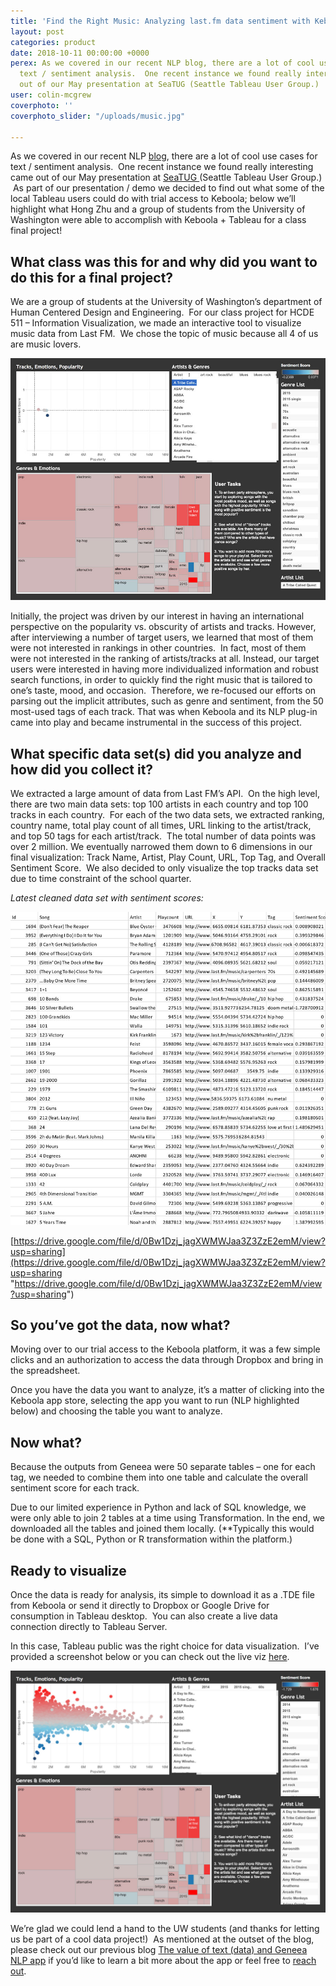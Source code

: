 ```yaml
---
title: 'Find the Right Music: Analyzing last.fm data sentiment with Keboola + Tableau'
layout: post
categories: product
date: 2018-10-11 00:00:00 +0000
perex: As we covered in our recent NLP blog, there are a lot of cool use cases for
  text / sentiment analysis.  One recent instance we found really interesting came
  out of our May presentation at SeaTUG (Seattle Tableau User Group.)
user: colin-mcgrew
coverphoto: ''
coverphoto_slider: "/uploads/music.jpg"

---
```

As we covered in our recent NLP [blog](http://blog.keboola.com/the-value-of-text-data-and-geneea-nlp-app), there are a lot of cool use cases for text / sentiment analysis.  One recent instance we found really interesting came out of our May presentation at [SeaTUG ](http://blog.keboola.com/keboola-and-slalom-consulting-team-up-to-host-seattles-tableau-user-group)(Seattle Tableau User Group.)  As part of our presentation / demo we decided to find out what some of the local Tableau users could do with trial access to Keboola; below we’ll highlight what Hong Zhu and a group of students from the University of Washington were able to accomplish with Keboola + Tableau for a class final project!

## What class was this for and why did you want to do this for a final project?

We are a group of students at the University of Washington’s department of Human Centered Design and Engineering.  For our class project for HCDE 511 – Information Visualization, we made an interactive tool to visualize music data from Last FM.  We chose the topic of music because all 4 of us are music lovers.

![](/uploads/musicArticle1.jpg)

Initially, the project was driven by our interest in having an international perspective on the popularity vs. obscurity of artists and tracks. However, after interviewing a number of target users, we learned that most of them were not interested in rankings in other countries.  In fact, most of them were not interested in the ranking of artists/tracks at all.  Instead, our target users were interested in having more individualized information and robust search functions, in order to quickly find the right music that is tailored to one’s taste, mood, and occasion.  Therefore, we re-focused our efforts on parsing out the implicit attributes, such as genre and sentiment, from the 50 most-used tags of each track.  That was when Keboola and its NLP plug-in came into play and became instrumental in the success of this project.

## What specific data set(s) did you analyze and how did you collect it?

We extracted a large amount of data from Last FM’s API.  On the high level, there are two main data sets: top 100 artists in each country and top 100 tracks in each country.  For each of the two data sets, we extracted ranking, country name, total play count of all times, URL linking to the artist/track, and top 50 tags for each artist/track.  The total number of data points was over 2 million.  We eventually narrowed them down to 6 dimensions in our final visualization: Track Name, Artist, Play Count, URL, Top Tag, and Overall Sentiment Score.  We also decided to only visualize the top tracks data set due to time constraint of the school quarter.

_Latest cleaned data set with sentiment scores:_

![](/uploads/musicArticle2.jpg)

[https://drive.google.com/file/d/0Bw1Dzj_jagXWMWJaa3Z3ZzE2emM/view?usp=sharing](https://drive.google.com/file/d/0Bw1Dzj_jagXWMWJaa3Z3ZzE2emM/view?usp=sharing "https://drive.google.com/file/d/0Bw1Dzj_jagXWMWJaa3Z3ZzE2emM/view?usp=sharing")

## So you’ve got the data, now what?

Moving over to our trial access to the Keboola platform, it was a few simple clicks and an authorization to access the data through Dropbox and bring in the spreadsheet.

Once you have the data you want to analyze, it’s a matter of clicking into the Keboola app store, selecting the app you want to run (NLP highlighted below) and choosing the table you want to analyze.

## Now what?

Because the outputs from Geneea were 50 separate tables – one for each tag, we needed to combine them into one table and calculate the overall sentiment score for each track.

Due to our limited experience in Python and lack of SQL knowledge, we were only able to join 2 tables at a time using Transformation. In the end, we downloaded all the tables and joined them locally. (**Typically this would be done with a SQL, Python or R transformation within the platform.)

## Ready to visualize

Once the data is ready for analysis, its simple to download it as a .TDE file from Keboola or send it directly to Dropbox or Google Drive for consumption in Tableau desktop.  You can also create a live data connection directly to Tableau Server.

In this case, Tableau public was the right choice for data visualization.  I’ve provided a screenshot below or you can check out the live viz [here](https://public.tableau.com/profile/hong.zhu#!/vizhome/FindTheRightMusic_1/FindTheRightMusic).

![](/uploads/musicArticle3.jpg)

We’re glad we could lend a hand to the UW students (and thanks for letting us be part of a cool data project!)  As mentioned at the outset of the blog, please check out our previous blog [The value of text (data) and Geneea NLP app](http://blog.keboola.com/the-value-of-text-data-and-geneea-nlp-app) if you’d like to learn a bit more about the app or feel free to [reach out](http://www.keboola.com/contact/).